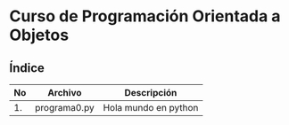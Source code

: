 # Curso de Programación Orientada a Objetos

## Índice

|No|Archivo|Descripción|
|--|--|--|
|1.|programa0.py|Hola mundo en python|
